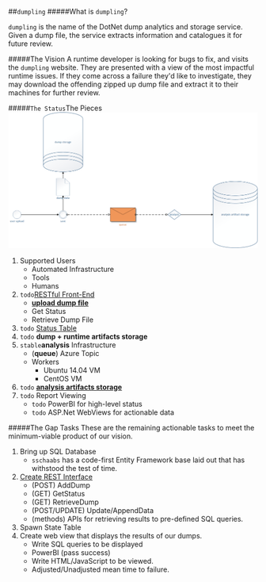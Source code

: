 ##`dumpling`
#####What is `dumpling`?

`dumpling` is the name of the DotNet dump analytics and storage service. Given a dump file, the service extracts information and catalogues it for future review.

#####The Vision
A runtime developer is looking for bugs to fix, and visits the `dumpling` website. They are presented with a view of the most impactful runtime issues. If they come across a failure they'd like to investigate, they may download the offending zipped up dump file and extract it to their machines for further review.


#####`The Status`The Pieces
![For Context](images/drawing1.png)

1. Supported Users
   - Automated Infrastructure
   - Tools
   - Humans
2. `todo`[RESTful Front-End](rest.md)
   - [**upload dump file**](state-and-storage.md)
   - Get Status
   - Retrieve Dump File
3. `todo` [Status Table](state-and-storage.md)
4. `todo` **dump + runtime artifacts storage**
5. `stable`**analysis** Infrastructure
	- (**queue**) Azure Topic
	- Workers
		- Ubuntu 14.04 VM
		- CentOS VM
6. `todo` [**analysis artifacts storage**](state-and-storage.md)
7. `todo` Report Viewing
   - `todo` PowerBI for high-level status
   - `todo` ASP.Net WebViews for actionable data

#####The Gap Tasks
These are the remaining actionable tasks to meet the minimum-viable product of our vision.

1. Bring up SQL Database
    - `sschaabs` has a code-first Entity Framework base laid out that has withstood the test of time.
2. [Create REST Interface](rest.md)
	- (POST) AddDump
	- (GET) GetStatus
	- (GET) RetrieveDump
	- (POST/UPDATE) Update/AppendData
	- (methods) APIs for retrieving results to pre-defined SQL queries.
3. Spawn State Table
4. Create web view that displays the results of our dumps.
	- Write SQL queries to be displayed
	- PowerBI (pass success)
	- Write HTML/JavaScript to be viewed.
	- Adjusted/Unadjusted mean time to failure.
 
